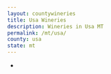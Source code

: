 ```yaml
---
layout: countywineries
title: Usa Wineries
description: Wineries in Usa MT
permalink: /mt/usa/
county: usa
state: mt
---
```

-
